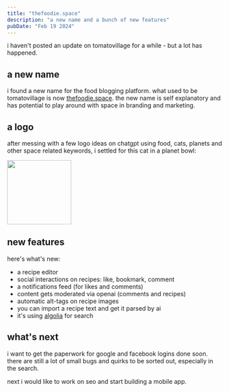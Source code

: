 ```yaml
---
title: "thefoodie.space"
description: "a new name and a bunch of new features"
pubDate: "Feb 19 2024"
---
```


i haven't posted an update on tomatovillage for a while - but a lot has happened.

## a new name

i found a new name for the food blogging platform.
what used to be tomatovillage is now [thefoodie.space](https://www.thefoodie.space).
the new name is self explanatory and has potential to play around with space in branding and marketing.

## a logo

after messing with a few logo ideas on chatgpt using food, cats, planets and other space related
keywords, i settled for this cat in a planet bowl:

<Image src="/images/thefoodiespace-logo.webp" width=150 />

## new features

here's what's new:

- a recipe editor
- social interactions on recipes: like, bookmark, comment
- a notifications feed (for likes and comments)
- content gets moderated via openai (comments and recipes)
- automatic alt-tags on recipe images
- you can import a recipe text and get it parsed by ai
- it's using [algolia](https://www.algolia.com/) for search

## what's next

i want to get the paperwork for google and facebook logins done soon.
there are still a lot of small bugs and quirks to be sorted out,
especially in the search.

next i would like to work on seo and start building a mobile app.
